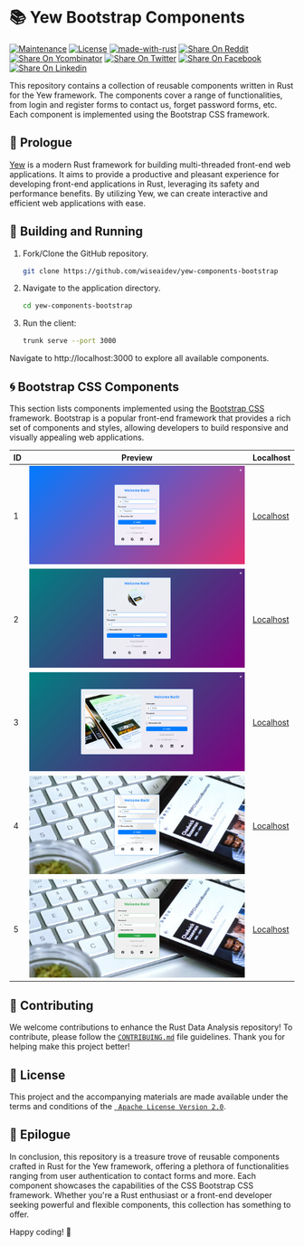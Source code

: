 # 📚 Yew Bootstrap Components

[![Maintenance](https://img.shields.io/badge/Maintained%3F-yes-green.svg)](https://github.com/wiseaidev)
[![License](https://img.shields.io/badge/License-Apache_2.0-blue.svg)](https://opensource.org/licenses/Apache-2.0)
[![made-with-rust](https://img.shields.io/badge/Made%20with-Rust-1f425f.svg?logo=rust&logoColor=white)](https://www.rust-lang.org/)
[![Share On Reddit](https://img.shields.io/badge/share%20on-reddit-red?style=flat-square&logo=reddit)](https://reddit.com/submit?url=https://github.com/wiseaidev/yew-components-bootstrap&title=A%20Collection%20of%20Reusable%20Yew%20Framework%20Components%20-%20Bootstrap.)
[![Share On Ycombinator](https://img.shields.io/badge/share%20on-hacker%20news-orange?style=flat-square&logo=ycombinator)](https://news.ycombinator.com/submitlink?u=https://github.com/wiseaidev/yew-components-bootstrap&t=A%20Collection%20of%20Reusable%20Yew%20Framework%20Components%20-%20Bootstrap.)
[![Share On Twitter](https://img.shields.io/badge/share%20on-twitter-03A9F4?style=flat-square&logo=twitter)](https://twitter.com/share?url=https://github.com/wiseaidev/yew-components-bootstrap&text=A%20Collection%20of%20Reusable%20Yew%20Framework%20Components%20-%20Bootstrap.)
[![Share On Facebook](https://img.shields.io/badge/share%20on-facebook-1976D2?style=flat-square&logo=facebook)](https://www.facebook.com/sharer/sharer.php?u=https://github.com/wiseaidev/yew-components-bootstrap)
[![Share On Linkedin](https://img.shields.io/badge/share%20on-linkedin-3949AB?style=flat-square&logo=linkedin)](https://www.linkedin.com/shareArticle?url=https://github.com/wiseaidev/yew-components-bootstrap&title=A%20Collection%20of%20Reusable%20Yew%20Framework%20Components%20-%20Bootstrap.)

This repository contains a collection of reusable components written in Rust for the Yew framework. The components cover a range of functionalities, from login and register forms to contact us, forget password forms, etc. Each component is implemented using the Bootstrap CSS framework.

## 📖 Prologue

[Yew](yew.rs) is a modern Rust framework for building multi-threaded front-end web applications. It aims to provide a productive and pleasant experience for developing front-end applications in Rust, leveraging its safety and performance benefits. By utilizing Yew, we can create interactive and efficient web applications with ease.

## 🚀 Building and Running

1. Fork/Clone the GitHub repository.

   ```bash
   git clone https://github.com/wiseaidev/yew-components-bootstrap
   ```

1. Navigate to the application directory.

   ```bash
   cd yew-components-bootstrap
   ```

1. Run the client:

   ```sh
   trunk serve --port 3000
   ```

Navigate to http://localhost:3000 to explore all available components.

## 🌀 Bootstrap CSS Components

This section lists components implemented using the [Bootstrap CSS](https://getbootstrap.com/) framework. Bootstrap is a popular front-end framework that provides a rich set of components and styles, allowing developers to build responsive and visually appealing web applications.

| ID  | Preview | Localhost |
| --- | --- | --- |
| 1 | ![Component 1](./assets/form-one.png) | [Localhost](http://localhost:3000/bootstrap-css/1) |
| 2 | ![Component 2](./assets/form-two.png) | [Localhost](http://localhost:3000/bootstrap-css/2) |
| 3 | ![Component 3](./assets/form-three.png) | [Localhost](http://localhost:3000/bootstrap-css/3) |
| 4 | ![Component 4](./assets/form-four.png) | [Localhost](http://localhost:3000/bootstrap-css/4) |
| 5 | ![Component 5](./assets/form-five.png) | [Localhost](http://localhost:3000/bootstrap-css/5) |

## 🤝 Contributing

We welcome contributions to enhance the Rust Data Analysis repository! To contribute, please follow the [`CONTRIBUING.md`](CONTRIBUING.md) file guidelines. Thank you for helping make this project better!

## 📜 License

This project and the accompanying materials are made available under the terms and conditions of the [` Apache License Version 2.0`](https://github.com/wiseaidev/yew-components-bootstrap/blob/main/LICENSE).

## 📝 Epilogue

In conclusion, this repository is a treasure trove of reusable components crafted in Rust for the Yew framework, offering a plethora of functionalities ranging from user authentication to contact forms and more. Each component showcases the capabilities of the CSS Bootstrap CSS framework. Whether you're a Rust enthusiast or a front-end developer seeking powerful and flexible components, this collection has something to offer.

Happy coding! 🚀
